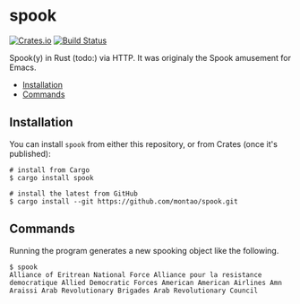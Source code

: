# spook

[![Crates.io](https://img.shields.io/crates/v/spooky.svg)](https://crates.io/crates/spooky) [![Build Status](https://travis-ci.com/montao/spook.svg?branch=master)](https://travis-ci.com/montao/spook)  


Spook(y) in Rust (todo:) via HTTP. It was originaly the Spook amusement for Emacs. 

* [Installation](#installation)
* [Commands](#commands)

## Installation

You can install `spook` from either this repository, or from Crates (once it's published):

```shell
# install from Cargo
$ cargo install spook

# install the latest from GitHub
$ cargo install --git https://github.com/montao/spook.git
```

## Commands

Running the program generates a new spooking object like the following. 

```shell
$ spook
Alliance of Eritrean National Force Alliance pour la resistance democratique Allied Democratic Forces American American Airlines Amn Araissi Arab Revolutionary Brigades Arab Revolutionary Council 
```
